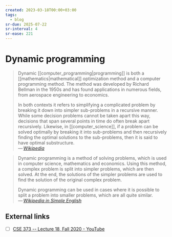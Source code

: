 ```yaml
---
created: 2023-03-18T00:00+03:00
tags:
  - blog
sr-due: 2025-07-22
sr-interval: 4
sr-ease: 221
---
```


# Dynamic programming

> Dynamic [[computer_programming|programming]] is both a [[mathematics|mathematical]] optimization method and a computer programming method. The method was developed by Richard Bellman in the 1950s and has found applications in numerous fields, from aerospace engineering to economics.
>
> In both contexts it refers to simplifying a complicated problem by breaking it down into simpler sub-problems in a recursive manner. While some decision problems cannot be taken apart this way, decisions that span several points in time do often break apart recursively. Likewise, in [[computer_science]], if a problem can be solved optimally by breaking it into sub-problems and then recursively finding the optimal solutions to the sub-problems, then it is said to have optimal substructure.\
> — <cite>[Wikipedia](https://en.wikipedia.org/wiki/Dynamic_programming)</cite>

> Dynamic programming is a method of solving problems, which is used in computer science, mathematics and economics. Using this method, a complex problem is split into simpler problems, which are then solved. At the end, the solutions of the simpler problems are used to find the solution of the original complex problem.
>
> Dynamic programming can be used in cases where it is possible to split a problem into smaller problems, which are all quite similar.\
> — <cite>[Wikipedia in Simple English](https://simple.wikipedia.org/wiki/Dynamic_programming)</cite>

## External links

- [ ] [CSE 373 -- Lecture 18, Fall 2020 - YouTube](https://www.youtube.com/watch?v=wAA0AMfcJHQ)
